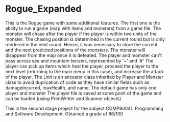 # Rogue_Expanded

This is the Rogue game with some additional features. The first one is the ability to run a game (map with items and monsters) from a game file.
The monster will chase after the player if the player is within two units of the monster. 
The chasing position is determined in the current round but is only rendered in the next round. 
Hence, it was necessary to store the current and the next predicted positions of the monsters.
The monster will disappear from the map once it is defeated.
The player and momster can't pass across sea and mountain terrains, represented by '~' and '#'
The player can pick up items which heal the player, proceed the player to the next level (returning to the main menu in this case), and increase the attack of the player.
The Unit is an ancestor class inherited by Player and Monster class to avoid duplication of code as they have similar fields such as damageIncurred, maxHealth, and name.
The default game has only one player and monster
The player file is saved at some point of the game and can be loaded (using PrintWritter and Scanner objects)

This is the second stage project for the subject COMP90041, Programming and Software Development.
Obtained a grade of 86/100
